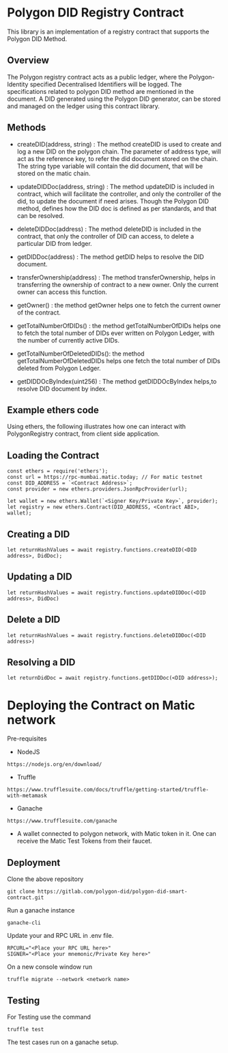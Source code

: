 # Polygon DID Registry Contract

This library is an implementation of a registry contract that supports the Polygon DID Method.

## Overview

The Polygon registry contract acts as a public ledger, where the Polygon-Identity specified Decentralised Identifiers will be logged. The specifications related to polygon DID method are mentioned in the      document. A DID generated using the Polygon DID generator, can be stored and managed on the ledger using this contract library.

## Methods

* createDID(address, string) : The method createDID is used to create and log a new DID on the polygon chain. The parameter of address type, will act as the reference key, to refer  the did document stored on the chain. The string type variable will contain the did document, that will be stored on the matic chain.

* updateDIDDoc(address, string) : The method updateDID is included in contract, which will facilitate the controller, and only the controller of the did, to update the document if need arises. Though the Polygon DID method, defines how the DID doc is defined as per standards, and that can be resolved.  

* deleteDIDDoc(address) : The method deleteDID is included in the  contract, that only the controller of DID can access, to delete a particular DID from ledger.

* getDIDDoc(address) : The method getDID helps to resolve the DID document.

* transferOwnership(address) : The method transferOwnership, helps in transferring the ownership of contract to a new owner. Only the current owner can access this function.

* getOwner() : the method getOwner helps one to fetch the current owner of the contract.

* getTotalNumberOfDIDs() : the method getTotalNumberOfDIDs helps one to fetch the total number of DIDs ever written on Polygon Ledger, with the number of currently active DIDs.

* getTotalNumberOfDeletedDIDs(): the method getTotalNumberOfDeletedDIDs helps one fetch the total number of DIDs deleted from Polygon Ledger.

* getDIDDOcByIndex(uint256) : The method getDIDDOcByIndex helps,to resolve DID document by index.

## Example ethers code

Using ethers, the following illustrates how one can interact with PolygonRegistry contract, from client side application.

## Loading the Contract

```
const ethers = require('ethers');
const url = https://rpc-mumbai.matic.today; // For matic testnet
const DID_ADDRESS = `<Contract Address>`;
const provider = new ethers.providers.JsonRpcProvider(url);

let wallet = new ethers.Wallet(`<Signer Key/Private Key>`, provider);
let registry = new ethers.Contract(DID_ADDRESS, <Contract ABI>, wallet);
```

## Creating a DID

```
let returnHashValues = await registry.functions.createDID(<DID address>, DidDoc);
```

## Updating a DID


```
let returnHashValues = await registry.functions.updateDIDDoc(<DID address>, DidDoc)
```

## Delete a DID

```
let returnHashValues = await registry.functions.deleteDIDDoc(<DID address>)
```

## Resolving a DID 

```
let returnDidDoc = await registry.functions.getDIDDoc(<DID address>);
```

# Deploying the Contract on Matic network

Pre-requisites

* NodeJS 

```
https://nodejs.org/en/download/
```

* Truffle

```
https://www.trufflesuite.com/docs/truffle/getting-started/truffle-with-metamask
```

* Ganache

```
https://www.trufflesuite.com/ganache
```

* A wallet connected to polygon network, with Matic token in it. One can receive the Matic Test Tokens from their faucet.

 
## Deployment

Clone the above repository

```
git clone https://gitlab.com/polygon-did/polygon-did-smart-contract.git
```

Run a ganache instance 

```
ganache-cli
```

Update your and RPC URL in .env file.

```
RPCURL="<Place your RPC URL here>"
SIGNER="<Place your mnemonic/Private Key here>"
```

On a new console window run

```
truffle migrate --network <network name>
```

## Testing

For Testing use the command

```
truffle test
```
The test cases run on a ganache setup.

